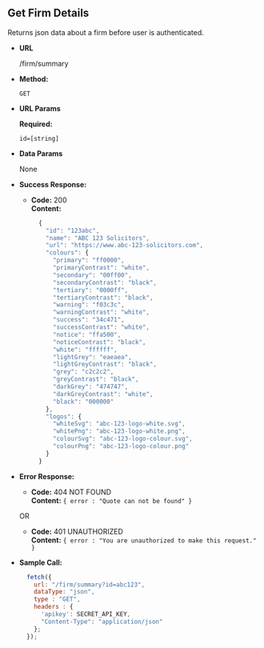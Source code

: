 ## **Get Firm Details**

Returns json data about a firm before user is authenticated.

- **URL**

  /firm/summary

- **Method:**

  `GET`

- **URL Params**

  **Required:**

  `id=[string]`

- **Data Params**

  None

- **Success Response:**

  - **Code:** 200 <br />
    **Content:**
    ```javascript
      {
        "id": "123abc",
        "name": "ABC 123 Solicitors",
        "url": "https://www.abc-123-solicitors.com",
        "colours": {
          "primary": "ff0000",
          "primaryContrast": "white",
          "secondary": "00ff00",
          "secondaryContrast": "black",
          "tertiary": "0000ff",
          "tertiaryContrast": "black",
          "warning": "f03c3c",
          "warningContrast": "white",
          "success": "34c471",
          "successContrast": "white",
          "notice": "ffa500",
          "noticeContrast": "black",
          "white": "ffffff",
          "lightGrey": "eaeaea",
          "lightGreyContrast": "black",
          "grey": "c2c2c2",
          "greyContrast": "black",
          "darkGrey": "474747",
          "darkGreyContrast": "white",
          "black": "000000"
        },
        "logos": {
          "whiteSvg": "abc-123-logo-white.svg",
          "whitePng": "abc-123-logo-white.png",
          "colourSvg": "abc-123-logo-colour.svg",
          "colourPng": "abc-123-logo-colour.png"
        }
      }
    ```

- **Error Response:**

  - **Code:** 404 NOT FOUND <br />
    **Content:** `{ error : "Quote can not be found" }`

  OR

  - **Code:** 401 UNAUTHORIZED <br />
    **Content:** `{ error : "You are unauthorized to make this request." }`

- **Sample Call:**

  ```javascript
    fetch({
      url: "/firm/summary?id=abc123",
      dataType: "json",
      type : "GET",
      headers : {
        'apikey': SECRET_API_KEY,
        "Content-Type": "application/json"
      };
    });
  ```
